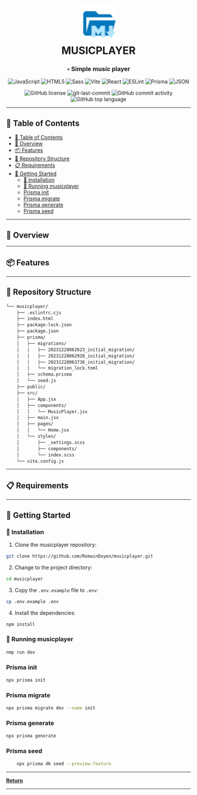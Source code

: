 <div align="center">
<h1 align="center">
<img src="https://raw.githubusercontent.com/PKief/vscode-material-icon-theme/ec559a9f6bfd399b82bb44393651661b08aaf7ba/icons/folder-markdown-open.svg" width="100" />
<br>MUSICPLAYER</h1>
<h3>◦ Simple music player</h3>

<p align="center">
<img src="https://img.shields.io/badge/JavaScript-F7DF1E.svg?style=flat&logo=JavaScript&logoColor=black" alt="JavaScript" />
<img src="https://img.shields.io/badge/HTML5-E34F26.svg?style=flat&logo=HTML5&logoColor=white" alt="HTML5" />
<img src="https://img.shields.io/badge/Sass-CC6699.svg?style=flat&logo=Sass&logoColor=white" alt="Sass" />
<img src="https://img.shields.io/badge/Vite-646CFF.svg?style=flat&logo=Vite&logoColor=white" alt="Vite" />

<img src="https://img.shields.io/badge/React-61DAFB.svg?style=flat&logo=React&logoColor=black" alt="React" />
<img src="https://img.shields.io/badge/ESLint-4B32C3.svg?style=flat&logo=ESLint&logoColor=white" alt="ESLint" />
<img src="https://img.shields.io/badge/Prisma-2D3748.svg?style=flat&logo=Prisma&logoColor=white" alt="Prisma" />
<img src="https://img.shields.io/badge/JSON-000000.svg?style=flat&logo=JSON&logoColor=white" alt="JSON" />
</p>
<img src="https://img.shields.io/github/license/RomainDoyen/musicplayer?style=flat&color=5D6D7E" alt="GitHub license" />
<img src="https://img.shields.io/github/last-commit/RomainDoyen/musicplayer?style=flat&color=5D6D7E" alt="git-last-commit" />
<img src="https://img.shields.io/github/commit-activity/m/RomainDoyen/musicplayer?style=flat&color=5D6D7E" alt="GitHub commit activity" />
<img src="https://img.shields.io/github/languages/top/RomainDoyen/musicplayer?style=flat&color=5D6D7E" alt="GitHub top language" />
</div>

---

## 📖 Table of Contents
- [📖 Table of Contents](#-table-of-contents)
- [📍 Overview](#-overview)
- [📦 Features](#-features)
- [📂 Repository Structure](#-repository-structure)
- [📋 Requirements](#-requirements)
- [🚀 Getting Started](#-getting-started)
  - [🔧 Installation](#-installation)
  - [🤖 Running musicplayer](#-running-musicplayer)
  - [Prisma init](#prisma-init)
  - [Prisma migrate](#prisma-migrate)
  - [Prisma generate](#prisma-generate)
  - [Prisma seed](#prisma-seed)

---


## 📍 Overview



---

## 📦 Features



---


## 📂 Repository Structure

```sh
└── musicplayer/
    ├── .eslintrc.cjs
    ├── index.html
    ├── package-lock.json
    ├── package.json
    ├── prisma/
    │   ├── migrations/
    │   │   ├── 20231228062623_initial_migration/
    │   │   ├── 20231228062928_initial_migration/
    │   │   ├── 20231228063736_initial_migration/
    │   │   └── migration_lock.toml
    │   ├── schema.prisma
    │   └── seed.js
    ├── public/
    ├── src/
    │   ├── App.jsx
    │   ├── components/
    │   │   └── MusicPlayer.jsx
    │   ├── main.jsx
    │   ├── pages/
    │   │   └── Home.jsx
    │   └── styles/
    │       ├── _settings.scss
    │       ├── components/
    │       └── index.scss
    └── vite.config.js

```

---

## 📋 Requirements

---

## 🚀 Getting Started

### 🔧 Installation

1. Clone the musicplayer repository:
```sh
git clone https://github.com/RomainDoyen/musicplayer.git
```

2. Change to the project directory:
```sh
cd musicplayer
```

3. Copy the `.env.example` file to `.env`:
```sh
cp .env.example .env
```

4. Install the dependencies:
```sh
npm install
```

### 🤖 Running musicplayer

```sh
nmp run dev
```

### Prisma init
    
```sh
npx prisma init
```
### Prisma migrate

```sh
npx prisma migrate dev --name init
```
### Prisma generate

```sh
npx prisma generate
```
### Prisma seed 
    
```sh
    npx prisma db seed --preview-feature
```

---

[**Return**](#Top)

---
